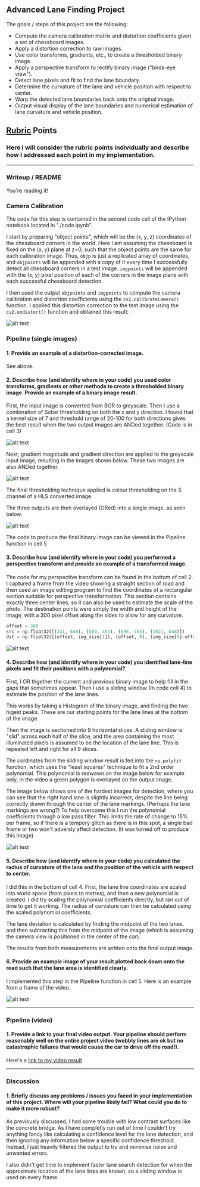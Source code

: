 ## Advanced Lane Finding Project

The goals / steps of this project are the following:

* Compute the camera calibration matrix and distortion coefficients given a set of chessboard images.
* Apply a distortion correction to raw images.
* Use color transforms, gradients, etc., to create a thresholded binary image.
* Apply a perspective transform to rectify binary image ("birds-eye view").
* Detect lane pixels and fit to find the lane boundary.
* Determine the curvature of the lane and vehicle position with respect to center.
* Warp the detected lane boundaries back onto the original image.
* Output visual display of the lane boundaries and numerical estimation of lane curvature and vehicle position.

[//]: # (Image References)

[image1]: ./examples/checkerboard.png "Distorted" 
[image4]: ./examples/perspective_transformed.png "Transformed perspective"
[image5]: ./examples/gradient_threshold.png "gradient threshold"
[image6]: ./examples/gradient_magnitude.png "Gradient Magnitude"
[image7]: ./examples/s_threshold.png "s_threshold"
[image8]: ./examples/histogram.png "s_threshold"
[image9]: ./examples/output.png "s_threshold"
[video1]: ./project_video.mp4 "Video"

## [Rubric](https://review.udacity.com/#!/rubrics/571/view) Points

### Here I will consider the rubric points individually and describe how I addressed each point in my implementation.  

---

### Writeup / README

You're reading it!

### Camera Calibration

The code for this step is contained in the second code cell of the IPython notebook located in "./code.ipynb".

I start by preparing "object points", which will be the (x, y, z) coordinates of the chessboard corners in the world. Here I am assuming the chessboard is fixed on the (x, y) plane at z=0, such that the object points are the same for each calibration image.  Thus, `objp` is just a replicated array of coordinates, and `objpoints` will be appended with a copy of it every time I successfully detect all chessboard corners in a test image.  `imgpoints` will be appended with the (x, y) pixel position of each of the corners in the image plane with each successful chessboard detection.  

I then used the output `objpoints` and `imgpoints` to compute the camera calibration and distortion coefficients using the `cv2.calibrateCamera()` function.  I applied this distortion correction to the test image using the `cv2.undistort()` function and obtained this result: 

![alt text][image1]

### Pipeline (single images)

#### 1. Provide an example of a distortion-corrected image.

See above.

#### 2. Describe how (and identify where in your code) you used color transforms, gradients or other methods to create a thresholded binary image.  Provide an example of a binary image result.

First, the input image is converted from BGR to greyscale. Then I use a combination of Sobel thresholding on both the x and y direction. I found that a kernel size of 7 and threshold range of 20-100 for both directions gives the best result when the two output images are ANDed together.
(Code is in cell 3)

![alt text][image5]

Next, gradient magnitude and gradient direction are applied to the greyscale input image, resulting in the images shown below. These two images are also ANDed together.

![alt text][image6]

The final thresholding technique applied is colour thresholding on the S channel of a HLS converted image. 

The three outputs are then overlayed (ORed) into a single image, as seen below.

![alt text][image7]

The code to produce the final binary image can be viewed in the Pipeline function in cell 5

#### 3. Describe how (and identify where in your code) you performed a perspective transform and provide an example of a transformed image.

The code for my perspective transform can be found in the bottom of cell 2. I captured a frame from the video showing a straight section of road and then used an image editing program to find the coordinates of a rectangular section suitable for perspective transformation. This section contains exactly three center lines, so it can also be used to estimate the scale of the photo.
The destination points were simply the width and height of the image, with a 300 pixel offset along the sides to allow for any curvature.



```python
offset = 300
src = np.float32([(331, 648), (589, 455), (696, 455), (1021, 648)])
dst = np.float32([(offset, img_size[1]), (offset, 0), (img_size[0]-offset, 0),  (img_size[0]-offset, img_size[1])])
```

![alt text][image4]


#### 4. Describe how (and identify where in your code) you identified lane-line pixels and fit their positions with a polynomial?

First, I OR thgether the current and previous binary image to help fill in the gaps that sometimes appear. Then I use a sliding window (In code cell 4) to estimate the position of the lane lines. 

This works by taking a Histogram of the binary image, and finding the two higest peaks. These are our starting points for the lane lines at the bottom of the image.

Then the image is sectioned into 9 horizontal slices. A sliding window is "slid" across each half of the slice, and the area containing the most illuminated pixels is assumed to be the location of the lane line. This is repeated left and right for all 9 slices.

The cordinates from the sliding window result is fed into the `np.polyfit` function, which uses the "least squares" technique to fit a 2nd order polynomial. This polynomial is redwawn on the image below for example only, in the video a green polygon is overlayed on the output image.

The image below shows one of the hardest images for detection, where you can see that the right hand lane is slightly incorrect, despite the line being correctly drawn through the center of the lane markings. (Perhaps the lane markings are wrong?) To help overcome this I run the polynomial coefficients through a low pass filter. This limits the rate of change to 15% per frame, so if there is a tempory glitch as there is in this spot, a single bad frame or two won't adversly affect detection. (It was turned off to produce this image)

![alt text][image8]

#### 5. Describe how (and identify where in your code) you calculated the radius of curvature of the lane and the position of the vehicle with respect to center.

I did this in the bottom of cell 4. First, the lane line coordinates are scaled into world space (from pixels to metres), and then a new polynomial is created. I did try scaling the polynomial coefficients directly, but ran out of time to get it working. The radius of curvature can then be calculated using the scaled polynomial coefficients.

The lane deviation is calculated by finding the midpoint of the two lanes, and then subtracting this from the midpoint of the image (which is assuming the camera view is positioned in the center of the car). 

The results from both measurements are written onto the final output image.

#### 6. Provide an example image of your result plotted back down onto the road such that the lane area is identified clearly.

I implemented this step in the Pipeline function in cell 5. Here is an example from a frame of the video.

![alt text][image9]

---

### Pipeline (video)

#### 1. Provide a link to your final video output.  Your pipeline should perform reasonably well on the entire project video (wobbly lines are ok but no catastrophic failures that would cause the car to drive off the road!).

Here's a [link to my video result](./project_video_output.mp4)

---

### Discussion

#### 1. Briefly discuss any problems / issues you faced in your implementation of this project.  Where will your pipeline likely fail?  What could you do to make it more robust?

As previously discussed, I had some trouble with low contrast surfaces like the concrete bridge. As I have completly run out of time I couldn't try anything fancy like calculating a confidence level for the lane detection, and then ignoring any information below a specific confidence threshold. Instead, I just heavily filtered the output to try and minimise noise and unwanted errors. 

I also didn't get time to implement faster lane search detection for when the approximate location of the lane lines are known, so a sliding window is used on every frame.
